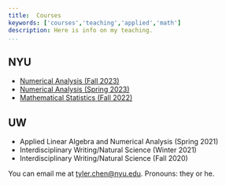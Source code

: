 ```yaml
---
title:  Courses
keywords: ['courses','teaching','applied','math']
description: Here is info on my teaching.
...
```



## NYU

- [Numerical Analysis (Fall 2023)](./na_f2023)
- [Numerical Analysis (Spring 2023)](./na_s2023)
- [Mathematical Statistics (Fall 2022)](./mathstats_f2022)

## UW

- Applied Linear Algebra and Numerical Analysis (Spring 2021)
- Interdisciplinary Writing/Natural Science (Winter 2021)
- Interdisciplinary Writing/Natural Science (Fall 2020)


You can email me at [tyler.chen@nyu.edu](mailto:tyler.chen@nyu.edu).
Pronouns: they or he.
